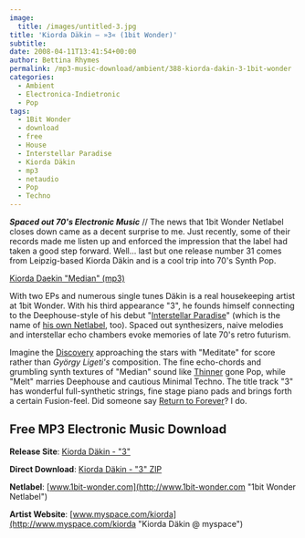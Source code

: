 ```yaml
---
image:
  title: /images/untitled-3.jpg
title: 'Kiorda Däkin – »3« (1bit Wonder)'
subtitle: 
date: 2008-04-11T13:41:54+00:00
author: Bettina Rhymes
permalink: /mp3-music-download/ambient/388-kiorda-dakin-3-1bit-wonder
categories:
  - Ambient
  - Electronica-Indietronic
  - Pop
tags:
  - 1Bit Wonder
  - download
  - free
  - House
  - Interstellar Paradise
  - Kiorda Däkin
  - mp3
  - netaudio
  - Pop
  - Techno
---
```

***Spaced out 70's Electronic Music*** // The news that 1bit Wonder Netlabel closes down came as a decent surprise to me. Just recently, some of their records made me listen up and enforced the impression that the label had taken a good step forward. Well... last but one release number 31 comes from Leipzig-based Kiorda Däkin and is a cool trip into 70's Synth Pop.

[Kiorda Daekin "Median" (mp3)](http://www.1bit-wonder.com/031/1bit031_-_02_-_Kiorda_Daekin_-_Median.mp3)
  
<!--more-->

<!--adsense-->

With two EPs and numerous single tunes Däkin is a real housekeeping artist at 1bit Wonder. With his third appearance "3", he founds himself connecting to the Deephouse-style of his debut "[Interstellar Paradise](http://www.1bit-wonder.com/004/004.html "Interstellar Paradise @ 1bit-Wonder")" (which is the name of [his own Netlabel](http://www.myspace.com/interstellarparadise "Interstellar Paradise Netlabel"), too). Spaced out synthesizers, naive melodies and interstellar echo chambers evoke memories of late 70's retro futurism.

Imagine the [Discovery](http://en.wikipedia.org/wiki/2001:_A_Space_Odyssey_%28film%29 "A Space Odyssey @ Wikipedia") approaching the stars with "Meditate" for score rather than _György Ligeti's_ composition. The fine echo-chords and grumbling synth textures of "Median" sound like [Thinner](http://www.thinner.cc "Thinner Netlabel") gone Pop, while "Melt" marries Deephouse and cautious Minimal Techno. The title track "3" has wonderful full-synthetic strings, fine stage piano pads and brings forth a certain Fusion-feel. Did someone say [Return to Forever](http://en.wikipedia.org/wiki/Return_to_Forever_%28album%29 "Chick Corea @ Wikipedia")? I do.

## Free MP3 Electronic Music Download

**Release Site**: [Kiorda Däkin - "3"](http://www.1bit-wonder.com/031/031.html "Kiorda Daekin @ 1bit Wonder")
  
 **Direct Download**: [Kiorda Däkin - "3" ZIP](http://www.1bit-wonder.com/031/1bit031_-_Kiorda_Daekin_-_3.zip)
  
 **Netlabel**: [www.1bit-wonder.com](http://www.1bit-wonder.com "1bit Wonder Netlabel")
  
 **Artist Website**: [www.myspace.com/kiorda](http://www.myspace.com/kiorda "Kiorda Däkin @ myspace")